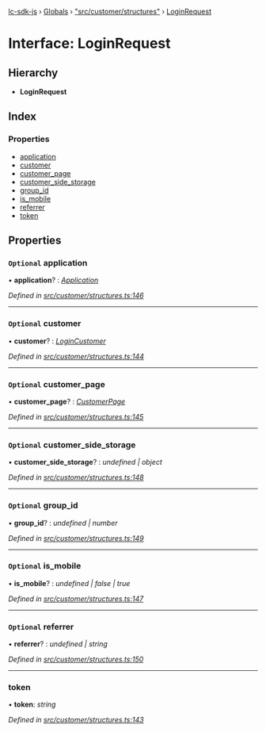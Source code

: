 [lc-sdk-js](../README.md) › [Globals](../globals.md) › ["src/customer/structures"](../modules/_src_customer_structures_.md) › [LoginRequest](_src_customer_structures_.loginrequest.md)

# Interface: LoginRequest

## Hierarchy

* **LoginRequest**

## Index

### Properties

* [application](_src_customer_structures_.loginrequest.md#optional-application)
* [customer](_src_customer_structures_.loginrequest.md#optional-customer)
* [customer_page](_src_customer_structures_.loginrequest.md#optional-customer_page)
* [customer_side_storage](_src_customer_structures_.loginrequest.md#optional-customer_side_storage)
* [group_id](_src_customer_structures_.loginrequest.md#optional-group_id)
* [is_mobile](_src_customer_structures_.loginrequest.md#optional-is_mobile)
* [referrer](_src_customer_structures_.loginrequest.md#optional-referrer)
* [token](_src_customer_structures_.loginrequest.md#token)

## Properties

### `Optional` application

• **application**? : *[Application](_src_customer_structures_.application.md)*

*Defined in [src/customer/structures.ts:146](https://github.com/livechat/lc-sdk-js/blob/38eeefe/src/customer/structures.ts#L146)*

___

### `Optional` customer

• **customer**? : *[LoginCustomer](_src_customer_structures_.logincustomer.md)*

*Defined in [src/customer/structures.ts:144](https://github.com/livechat/lc-sdk-js/blob/38eeefe/src/customer/structures.ts#L144)*

___

### `Optional` customer_page

• **customer_page**? : *[CustomerPage](_src_customer_structures_.customerpage.md)*

*Defined in [src/customer/structures.ts:145](https://github.com/livechat/lc-sdk-js/blob/38eeefe/src/customer/structures.ts#L145)*

___

### `Optional` customer_side_storage

• **customer_side_storage**? : *undefined | object*

*Defined in [src/customer/structures.ts:148](https://github.com/livechat/lc-sdk-js/blob/38eeefe/src/customer/structures.ts#L148)*

___

### `Optional` group_id

• **group_id**? : *undefined | number*

*Defined in [src/customer/structures.ts:149](https://github.com/livechat/lc-sdk-js/blob/38eeefe/src/customer/structures.ts#L149)*

___

### `Optional` is_mobile

• **is_mobile**? : *undefined | false | true*

*Defined in [src/customer/structures.ts:147](https://github.com/livechat/lc-sdk-js/blob/38eeefe/src/customer/structures.ts#L147)*

___

### `Optional` referrer

• **referrer**? : *undefined | string*

*Defined in [src/customer/structures.ts:150](https://github.com/livechat/lc-sdk-js/blob/38eeefe/src/customer/structures.ts#L150)*

___

###  token

• **token**: *string*

*Defined in [src/customer/structures.ts:143](https://github.com/livechat/lc-sdk-js/blob/38eeefe/src/customer/structures.ts#L143)*
